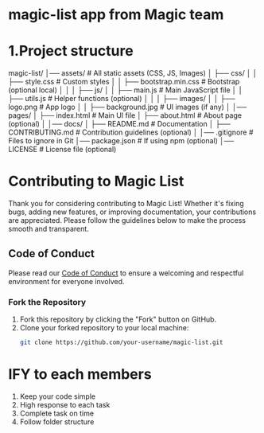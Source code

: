 # magic-list app from Magic team

# 1.Project structure
magic-list/
│── assets/                  # All static assets (CSS, JS, Images)
│   ├── css/
│   │   ├── style.css        # Custom styles
│   │   ├── bootstrap.min.css # Bootstrap (optional local)
│   │
│   ├── js/
│   │   ├── main.js          # Main JavaScript file
│   │   ├── utils.js         # Helper functions (optional)
│   │
│   ├── images/
│   │   ├── logo.png         # App logo
│   │   ├── background.jpg   # UI images (if any)
│
│── pages/
│   ├── index.html           # Main UI file
│   ├── about.html           # About page (optional)
│
│── docs/
│   ├── README.md            # Documentation
│   ├── CONTRIBUTING.md      # Contribution guidelines (optional)
│
│── .gitignore               # Files to ignore in Git
│── package.json             # If using npm (optional)
│── LICENSE                  # License file (optional)

# Contributing to Magic List
Thank you for considering contributing to Magic List! Whether it's fixing bugs, adding new features, or improving documentation, your contributions are appreciated. Please follow the guidelines below to make the process smooth and transparent.

## Code of Conduct
Please read our [Code of Conduct](link-to-code-of-conduct) to ensure a welcoming and respectful environment for everyone involved.

### Fork the Repository
1. Fork this repository by clicking the "Fork" button on GitHub.
2. Clone your forked repository to your local machine:
   ```bash
   git clone https://github.com/your-username/magic-list.git

# IFY to each members
1. Keep your code simple
2. High response to each task
3. Complete task on time
4. Follow folder structure